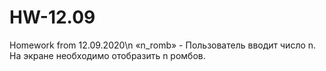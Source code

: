 # HW-12.09
Homework from 12.09.2020\n
«n_romb» - Пользователь вводит число n. На экране необходимо отобразить n ромбов.
